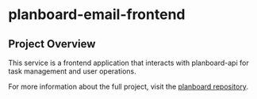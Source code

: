 # **planboard-email-frontend**

## **Project Overview**

This service is a frontend application that interacts with planboard-api for task management and user operations.


For more information about the full project, visit the [planboard repository](https://github.com/lynxiox/planboard).